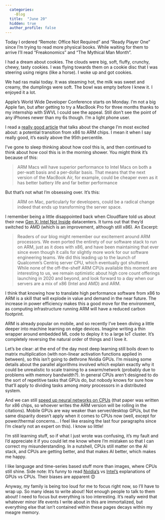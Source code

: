 ```yaml
---
  categories:
    -Blog
  title:  "June 20"
  hidden: true
  author_profile: false
---
```


Today I ordered “Remote: Office Not Required” and “Ready Player One” since I’m trying to read more physical books. While waiting for them to arrive I’ll read “Freakonomics” and “The Mythical Man Month”.  

I had a dream about cookies. The clouds were big, soft, fluffy, crunchy, chewy, tasty cookies. I was flying towards them on a cookie disc that I was steering using reigns (like a horse). I woke up and got cookies. 

We had ras malai today. It was steaming hot, the milk was sweet and creamy, the dumplings were soft. The bowl was empty before I knew it. I enjoyed it a lot. 

Apple’s World Wide Developer Conference starts on Monday. I’m not a big Apple fan, but after getting to try a MacBook Pro for three months thanks to my internship with SWVL I could see the appeal. Still don’t see the point of any iPhones newer than my 6s though. I’m a light phone user. 

I read a [really good article](https://stratechery.com/2020/apple-arm-and-intel/) that talks about the change I’m most excited about: a potential transition from x86 to ARM chips. I mean it when I say really good, it’s easily above the 95th percentile.  

I’ve gone to sleep thinking about how cool this is, and then continued to think about how cool this is in the morning shower. You might think it’s because of this: 

> ARM Macs will have superior performance to Intel Macs on both a per-watt basis and a per-dollar basis. That means that the next version of the MacBook Air, for example, could be cheaper even as it has better battery life and far better performance  

But that’s not what I’m obsessing over. It’s this: 

> ARM on Mac, particularly for developers, could be a radical change indeed that ends up transforming the server space. 

I remember being a little disappointed back when Cloudflare told us about their new [Gen X: Intel Not Inside](https://blog.cloudflare.com/cloudflares-gen-x-servers-for-an-accelerated-future/) datacenters. It turns out that they’d switched to AMD (which is an improvement, although still x86). An Excerpt: 

> Readers of our blog might remember our excitement around ARM processors. We even ported the entirety of our software stack to run on ARM, just as it does with x86, and have been maintaining that ever since even though it calls for slightly more work for our software engineering teams. We did this leading up to the launch of Qualcomm’s Centriq server CPU, which eventually got shuttered. While none of the off-the-shelf ARM CPUs available this moment are interesting to us, we remain optimistic about high core count offerings launching in 2020 and beyond, and look forward to a day when our servers are a mix of x86 (Intel and AMD) and ARM. 

I think that knowing how to translate high performance software from x86 to ARM is a skill that will explode in value and demand in the near future. The increase in power efficiency makes this a good move for the environment, as computing infrastructure running ARM will have a reduced carbon footprint.  

ARM is already popular on mobile, and so recently I’ve been diving a little deeper into machine learning on edge devices. Imagine writing a thin wrapper around embedded ML code to deploy it to a large IoT cluster. It’s completely reversing the natural order of things and I love it.  

Let’s be clear: at the end of the day most deep learning still boils down to matrix multiplication (with non-linear activation functions applied in between), so this isn’t going to dethrone Nvidia GPUs. I’m missing some details about the parallel algorithms involved which explain exactly why it could be unrealistic to scale training to a swarm/network (probably due to problems with memory bandwidth?). In general CPUs aren’t designed to do the sort of repetitive tasks that GPUs do, but nobody knows for sure how that’ll apply to dividing tasks among *many* processors in a distributed system.  

And we can still [speed up neural networks on CPUs](https://storage.googleapis.com/pub-tools-public-publication-data/pdf/37631.pdf) (that paper was written for x86 chips, so whoever writes the ARM version will be rolling in the citations). Mobile GPUs are way weaker than server/desktop GPUs, but the same disparity doesn’t apply when it comes to CPUs now (well, except for power/thermal concerns... I feel like erasing the last four paragraphs since I’m clearly not an expert on this). I know so little! 

I’m still learning stuff, so if what I just wrote was confusing, it’s my fault and I’d appreciate it if you could let me know where I’m mistaken so that I can correct my misunderstanding. In a nutshell, CPUs still matter on the AI stack, and CPUs are getting better, and that makes AI better, which makes me happy. 

I like language and time-series based stuff more than images, where CPUs still shine. Side note: It’s funny to read [Nvidia’s](https://blogs.nvidia.com/blog/2009/12/16/whats-the-difference-between-a-cpu-and-a-gpu/) vs [Intel’s](https://www.intel.com/content/www/us/en/products/docs/processors/cpu-vs-gpu.html) explanations of GPUs vs CPUs. Their biases are apparent 😊 

Anyway, my family is being too loud for me to focus right now, so I’ll have to wrap up. So many ideas to write about! Not enough people to talk to them about! I need to focus but everything is too interesting. It’s really weird that whatever minor life events I write about in this are immortalized, but everything else that isn’t contained within these pages decays within my meagre memory.  

 

 

 

